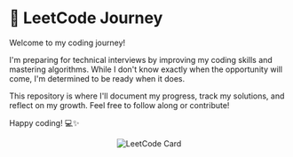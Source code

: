 # 🚀 LeetCode Journey

Welcome to my coding journey! 

I'm preparing for technical interviews by improving my coding skills and mastering algorithms. While I don't know exactly when the opportunity will come, I'm determined to be ready when it does.

This repository is where I'll document my progress, track my solutions, and reflect on my growth. Feel free to follow along or contribute!

Happy coding! 💻✨

<p align="center">
  <img src="https://leetcard.jacoblin.cool/yose_14?theme=dark&font=Besley" alt="LeetCode Card">
</p>
